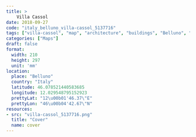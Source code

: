```yaml
---
title: > 
    Villa Cassol
date: 2018-09-27
code: "italy_belluno_villa-cassol_5137716"
tags: ["villa-cassol", "map", "architecture", "buildings", "Belluno", "Italy"]
categories: ["Maps"]
draft: false
format:
  width: 210
  height: 297
  unit: 'mm'
location:
  place: "Belluno"
  country: "Italy"
  latitude: 46.078521440583685
  longitude: 12.029548795152923
  prettyLat: "12\u00b01'46.37\"E"
  prettyLon: "46\u00b04'42.67\"N"
resources:
- src: "villa-cassol_5137716.png"
  title: "Cover"
  name: cover
---
```

